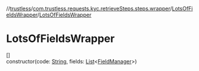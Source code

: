 //[trustless](../../../index.md)/[com.trustless.requests.kyc.retrieveSteps.steps.wrapper](../index.md)/[LotsOfFieldsWrapper](index.md)/[LotsOfFieldsWrapper](-lots-of-fields-wrapper.md)

# LotsOfFieldsWrapper

[]\
constructor(code: [String](https://kotlinlang.org/api/latest/jvm/stdlib/kotlin/-string/index.html), fields: [List](https://kotlinlang.org/api/latest/jvm/stdlib/kotlin.collections/-list/index.html)&lt;[FieldManager](../-field-manager/index.md)&gt;)
